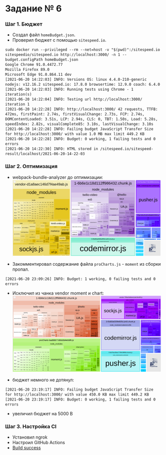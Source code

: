 # Задание № 6

### Шаг 1. Бюджет

- Создал файл `homeBudget.json`.
- Проверил бюджет с помощью `sitespeed.io`.

```
sudo docker run --privileged --rm --net=host -v "$(pwd)":/sitespeed.io sitespeedio/sitespeed.io http://localhost:3000/ -n 1 --budget.configPath homeBudget.json
Google Chrome 91.0.4472.77
Mozilla Firefox 89.0
Microsoft Edge 91.0.864.11 dev
[2021-06-20 14:22:03] INFO: Versions OS: linux 4.4.0-210-generic nodejs: v12.16.2 sitespeed.io: 17.8.0 browsertime: 12.9.0 coach: 6.4.0
[2021-06-20 14:22:03] INFO: Running tests using Chrome - 1 iteration(s)
[2021-06-20 14:22:04] INFO: Testing url http://localhost:3000/ iteration 1
[2021-06-20 14:22:28] INFO: http://localhost:3000/ 42 requests, TTFB: 472ms, firstPaint: 2.74s, firstVisualChange: 2.73s, FCP: 2.74s, DOMContentLoaded: 3.51s, LCP: 2.94s, CLS: 0, TBT: 1.50s, Load: 5.28s, speedIndex: 2.82s, visualComplete85: 3.10s, lastVisualChange: 3.10s
[2021-06-20 14:22:28] INFO: Failing budget JavaScript Transfer Size for http://localhost:3000/ with value 1.0 MB max limit 449.2 KB
[2021-06-20 14:22:28] INFO: Budget: 0 working, 1 failing tests and 0 errors
[2021-06-20 14:22:30] INFO: HTML stored in /sitespeed.io/sitespeed-result/localhost/2021-06-20-14-22-03
```

### Шаг 2. Оптимизация

- webpack-bundle-analyzer до оптимизации:
  ![scr01.png](report/scr01.png)

- Закомментировал содержание файла `proCharts.js` - `moment` из сборки пропал.

```
[2021-06-20 23:09:26] INFO: Budget: 1 working, 0 failing tests and 0 errors
```

- Исключил из чанка vendor moment и chart:
  ![scr02.png](report/scr02.png)

- бюджет немного не дотянул:

```
[2021-06-20 23:19:17] INFO: Failing budget JavaScript Transfer Size for http://localhost:3000/ with value 450.0 KB max limit 449.2 KB
[2021-06-20 23:19:17] INFO: Budget: 0 working, 1 failing tests and 0 errors
```

- увеличил бюджет на 5000 B

### Шаг 3. Настройка CI

- Установил ngrok
- Настроил GitHub Actions
- [Build success](https://github.com/avbelyshev/rails-optimization-task6/actions/runs/955492917)
